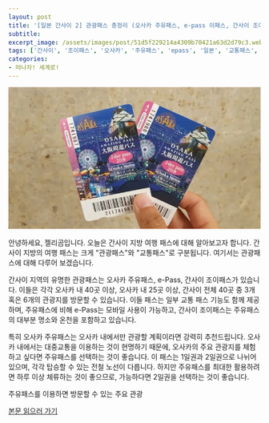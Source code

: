 ```yaml
---
layout: post
title: '[일본 간사이 2] 관광패스 총정리 (오사카 주유패스, e-pass 이패스, 간사이 조이패스)'
subtitle: 
excerpt_image: /assets/images/post/51d5f229214a4309b70421a63d2d79c3.webp
tags: ['간사이', '조이패스', '오사카', '주유패스', 'epass', '일본', '교통패스', '관광패스', '여행패스', '혜택', '차이', '추천', '무료입장']
categories: 
- 떠나자! 세계로!
---
```


![메인 이미지](/assets/images/post/51d5f229214a4309b70421a63d2d79c3.webp)

안녕하세요, 젤리곰입니다. 오늘은 간사이 지방 여행 패스에 대해 알아보고자 합니다. 간사이 지방의 여행 패스는 크게 "관광패스"와 "교통패스"로 구분됩니다. 여기서는 관광패스에 대해 다루어 보겠습니다.

간사이 지역의 유명한 관광패스는 오사카 주유패스, e-Pass, 간사이 조이패스가 있습니다. 이들은 각각 오사카 내 40곳 이상, 오사카 내 25곳 이상, 간사이 전체 40곳 중 3개 혹은 6개의 관광지를 방문할 수 있습니다. 이들 패스는 일부 교통 패스 기능도 함께 제공하며, 주유패스에 비해 e-Pass는 모바일 사용이 가능하고, 간사이 조이패스는 주유패스의 대부분 명소와 온천을 포함하고 있습니다.

특히 오사카 주유패스는 오사카 내에서만 관광할 계획이라면 강력히 추천드립니다. 오사카 내에서는 대중교통을 이용하는 것이 현명하기 때문에, 오사카의 주요 관광지를 체험하고 싶다면 주유패스를 선택하는 것이 좋습니다. 이 패스는 1일권과 2일권으로 나뉘어 있으며, 각각 탑승할 수 있는 전철 노선이 다릅니다. 하지만 주유패스를 최대한 활용하려면 하루 이상 체류하는 것이 좋으므로, 가능하다면 2일권을 선택하는 것이 좋습니다.

주유패스를 이용하면 방문할 수 있는 주요 관광

[본문 읽으러 가기](https://m.blog.naver.com/ham_eaten_jellybear/223265397078)
